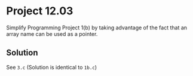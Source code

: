 # Project 12.03

Simplify Programming Project 1(b) by taking advantage of the fact that an array name
can be used as a pointer.

## Solution

See `3.c` (Solution is identical to `1b.c`)

